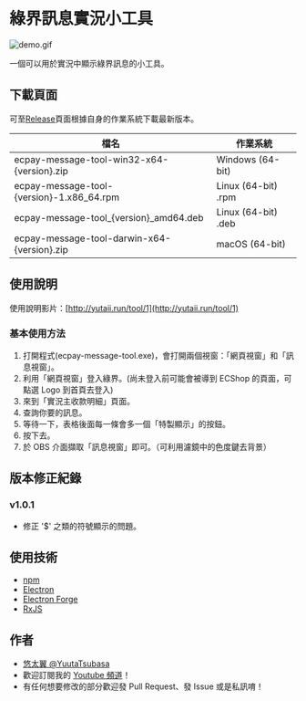 # 綠界訊息實況小工具

![demo.gif](demo.gif)

一個可以用於實況中顯示綠界訊息的小工具。

## 下載頁面

可至[Release](https://github.com/YuutaTsubasa/ecpay-message-tool/releases/)頁面根據自身的作業系統下載最新版本。

檔名 | 作業系統
--- | --- 
ecpay-message-tool-win32-x64-{version}.zip | Windows (64-bit)
ecpay-message-tool-{version}-1.x86_64.rpm | Linux (64-bit) .rpm
ecpay-message-tool_{version}_amd64.deb | Linux (64-bit) .deb
ecpay-message-tool-darwin-x64-{version}.zip | macOS (64-bit)

## 使用說明

使用說明影片：[http://yutaii.run/tool/1](http://yutaii.run/tool/1)

### 基本使用方法
1. 打開程式(ecpay-message-tool.exe)，會打開兩個視窗：「網頁視窗」和「訊息視窗」。
2. 利用「網頁視窗」登入綠界。(尚未登入前可能會被導到 ECShop 的頁面，可點選 Logo 到首頁去登入)
4. 來到「實況主收款明細」頁面。
5. 查詢你要的訊息。
6. 等待一下，表格後面每一條會多一個「特製顯示」的按鈕。
7. 按下去。
8. 於 OBS 介面擷取「訊息視窗」即可。（可利用濾鏡中的色度鍵去背景）

## 版本修正紀錄
### v1.0.1
- 修正 '$' 之類的符號顯示的問題。

## 使用技術
- [npm](https://www.electronjs.org/)
- [Electron](https://www.electronjs.org/)
- [Electron Forge](https://www.electronforge.io/)
- [RxJS](https://rxjs.dev/)

## 作者
- [悠太翼 @YuutaTsubasa](http://yutaii.run/twitter)
- 歡迎訂閱我的 [Youtube 頻道](http://yutaii.run/youtube)！
- 有任何想要修改的部分歡迎發 Pull Request、發 Issue 或是私訊唷！
